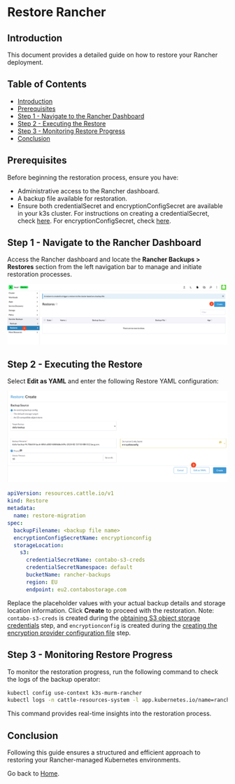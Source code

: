 # Restore Rancher

## Introduction

This document provides a detailed guide on how to restore your Rancher deployment.

## Table of Contents

- [Introduction](#introduction)
- [Prerequisites](#prerequisites)
- [Step 1 - Navigate to the Rancher Dashboard](#step-1---navigate-to-the-rancher-dashboard)
- [Step 2 - Executing the Restore](#step-2---executing-the-restore)
- [Step 3 - Monitoring Restore Progress](#step-3---monitoring-restore-progress)
- [Conclusion](#conclusion)

## Prerequisites

Before beginning the restoration process, ensure you have:

- Administrative access to the Rancher dashboard.
- A backup file available for restoration.
- Ensure both credentialSecret and encryptionConfigSecret are available in your k3s cluster. For instructions on creating a credentialSecret, check [here](./install-rancher-backup-tool.md#step-2---obtaining-s3-object-storage-credentials). For encryptionConfigSecret, check [here](./backup-rancher.md#step-3---creating-the-encryption-provider-configuration-file).

## Step 1 - Navigate to the Rancher Dashboard

Access the Rancher dashboard and locate the **Rancher Backups > Restores** section from the left navigation bar to manage and initiate restoration processes.

![Rancher Restore Access](./assets/images/rancher-restore-access.png)

## Step 2 - Executing the Restore

Select **Edit as YAML** and enter the following Restore YAML configuration:

![Create Rancher Restore Page](./assets/images/create-rancher-restore-page.png)

```yaml
apiVersion: resources.cattle.io/v1
kind: Restore
metadata:
  name: restore-migration
spec:
  backupFilename: <backup file name>
  encryptionConfigSecretName: encryptionconfig
  storageLocation:
    s3:
      credentialSecretName: contabo-s3-creds
      credentialSecretNamespace: default
      bucketName: rancher-backups
      region: EU
      endpoint: eu2.contabostorage.com
```

Replace the placeholder values with your actual backup details and storage location information. Click **Create** to proceed with the restoration. Note: `contabo-s3-creds` is created during the [obtaining S3 object storage credentials](./install-rancher-backup-tool.md#step-2---obtaining-s3-object-storage-credentials) step, and `encryptionconfig` is created during the [creating the encryption provider configuration file](./backup-rancher.md#step-3---creating-the-encryption-provider-configuration-file) step.

## Step 3 - Monitoring Restore Progress

To monitor the restoration progress, run the following command to check the logs of the backup operator:

```bash
kubectl config use-context k3s-murm-rancher
kubectl logs -n cattle-resources-system -l app.kubernetes.io/name=rancher-backup -f
```

This command provides real-time insights into the restoration process.

## Conclusion

Following this guide ensures a structured and efficient approach to restoring your Rancher-managed Kubernetes environments.

Go back to [Home](../README.md).
